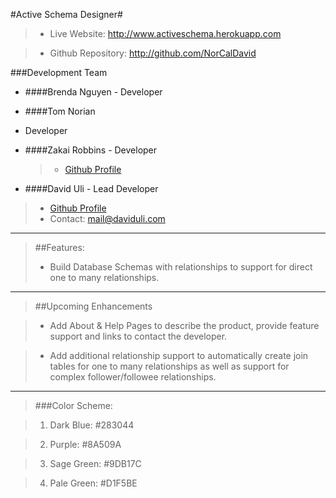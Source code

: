 #Active Schema Designer#
> - Live Website: http://www.activeschema.herokuapp.com

> - Github Repository: http://github.com/NorCalDavid


###Development Team

 - ####Brenda Nguyen - Developer


 - ####Tom Norian 
  - Developer


 - ####Zakai Robbins - Developer
   >- [Github Profile](http://www.github.com/ )
    


 - ####David Uli - Lead Developer
  >- [Github Profile](http://www.github.com/NorCalDavid)
  >- Contact: mail@daviduli.com

-----

>##Features:
> - Build Database Schemas with relationships to support for direct one to many relationships.  

----

>##Upcoming Enhancements

> - Add About & Help Pages to describe the product, provide feature support and links to contact the developer.

> - Add additional relationship support to automatically create join tables for one to many relationships as well as support for complex follower/followee relationships.

----

>###Color Scheme:

> 1. Dark Blue: #283044

> 2. Purple: #8A509A

> 3. Sage Green: #9DB17C

> 4. Pale Green: #D1F5BE
